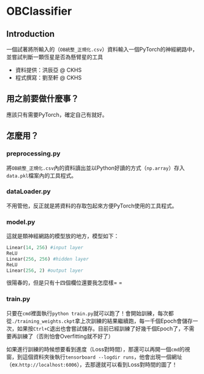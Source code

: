 # OBClassifier

## Introduction 
一個試著將所輸入的（`OB統整_正規化.csv`）資料輸入一個PyTorch的神經網路中，並嘗試判斷一顆恆星是否為懸臂星的工具
* 資料提供：洪辰亞 @ CKHS
* 程式撰寫：劉至軒 @ CKHS

## 用之前要做什麼事？
應該只有需要PyTorch，確定自己有就好。

## 怎麼用？
### preprocessing.py 
將`OB統整_正規化.csv`內的資料讀出並以Python好讀的方式（`np.array`）存入`data.pkl`檔案內的工具程式。
### dataLoader.py
不用管他，反正就是將資料的存取包起來方便PyTorch使用的工具程式。
### model.py 
這就是類神經網路的模型放的地方，模型如下：
```python        
Linear(14, 256) #input layer 
ReLU
Linear(256, 256) #hidden layer
ReLU
Linear(256, 2) #output layer
```
很陽春的，但是只有十四個欄位還要我怎麼樣= =
### train.py 
只要在`cmd`裡面執行`python train.py`就可以跑了！會開始訓練，每次都從`./training_weights.ckpt`拿上次訓練的結果繼續跑，每一千個Epoch會儲存一次，如果按`Ctrl+C`退出也會嘗試儲存。目前已經訓練了好幾千個Epoch了，不需要再訓練了（否則怕會Overfitting就不好了）

如果進行訓練的時候想要看到進度（Loss對時間），那還可以再開一個`cmd`的視窗，到這個資料夾後執行`tensorboard --logdir runs`，他會出現一個網址（ex.`http://localhost:6006`），去那邊就可以看到Loss對時間的圖了！
